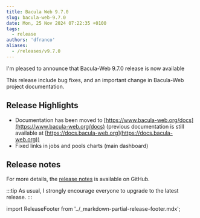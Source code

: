 ```yaml
---
title: Bacula Web 9.7.0
slug: bacula-web-9.7.0
date: Mon, 25 Nov 2024 07:22:35 +0100
tags:
  - release
authors: 'dfranco'
aliases:
  - /releases/v9.7.0
---
```


I'm pleased to announce that Bacula-Web 9.7.0 release is now available

<!-- truncate -->

This release include bug fixes, and an important change in Bacula-Web project documentation.

## Release Highlights

- Documentation has been moved to [https://www.bacula-web.org/docs](https://www.bacula-web.org/docs) (previous documentation is still available at [https://docs.bacula-web.org](https://docs.bacula-web.org))
- Fixed links in jobs and pools charts (main dashboard)

## Release notes

For more details, the [release notes](https://github.com/bacula-web/bacula-web/releases/tag/v9.7.0) is available on GitHub.

:::tip
As usual, I strongly encourage everyone to upgrade to the latest release.
:::

import ReleaseFooter from '../_markdown-partial-release-footer.mdx';

<ReleaseFooter />
